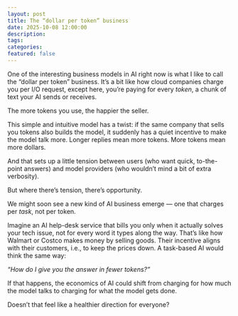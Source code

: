 ```yaml
---
layout: post
title: The “dollar per token” business
date: 2025-10-08 12:00:00
description: 
tags: 
categories: 
featured: false
---
```


One of the interesting business models in AI right now is what I like to call the “dollar per token” business.
It’s a bit like how cloud companies charge you per I/O request, except here, you’re paying for every *token*, a chunk of text your AI sends or receives.

The more tokens you use, the happier the seller.

This simple and intuitive model has a twist: if the same company that sells you tokens also builds the model, it suddenly has a quiet incentive to make the model talk more.
Longer replies mean more tokens. More tokens mean more dollars.

And that sets up a little tension between users (who want quick, to-the-point answers) and model providers (who wouldn’t mind a bit of extra verbosity).

But where there’s tension, there’s opportunity.

We might soon see a new kind of AI business emerge — one that charges per *task*, not per token.

Imagine an AI help-desk service that bills you only when it actually solves your tech issue, not for every word it types along the way.
That’s like how Walmart or Costco makes money by selling goods. Their incentive aligns with their customers, i.e., to keep the prices down.
A task-based AI would think the same way:

*“How do I give you the answer in fewer tokens?”*

If that happens, the economics of AI could shift from charging for how much the model talks to charging for what the model gets done.

Doesn’t that feel like a healthier direction for everyone?
